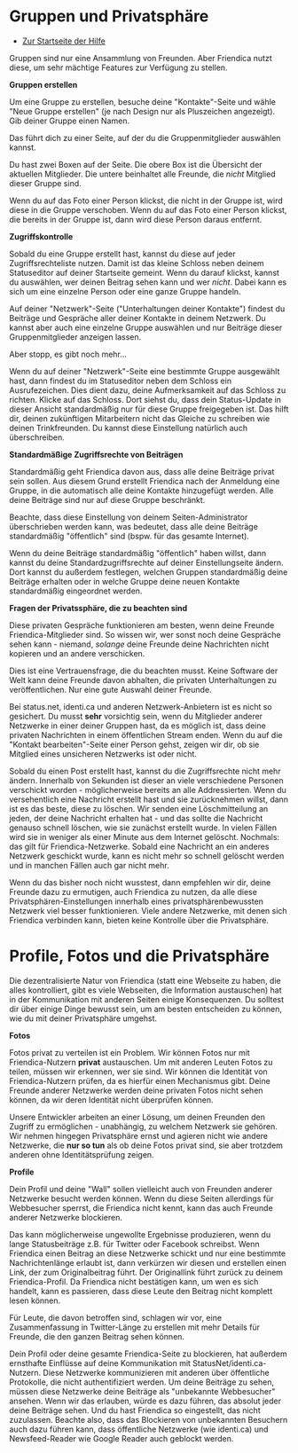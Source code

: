 Gruppen und Privatsphäre
==================

* [Zur Startseite der Hilfe](help)

Gruppen sind nur eine Ansammlung von Freunden. 
Aber Friendica nutzt diese, um sehr mächtige Features zur Verfügung zu stellen.

**Gruppen erstellen** 

Um eine Gruppe zu erstellen, besuche deine "Kontakte"-Seite und wähle "Neue Gruppe erstellen" (je nach Design nur als Pluszeichen angezeigt). 
Gib deiner Gruppe einen Namen. 

Das führt dich zu einer Seite, auf der du die Gruppenmitglieder auswählen kannst. 

Du hast zwei Boxen auf der Seite. 
Die obere Box ist die Übersicht der aktuellen Mitglieder. 
Die untere beinhaltet alle Freunde, die *nicht* Mitglied dieser Gruppe sind. 

Wenn du auf das Foto einer Person klickst, die nicht in der Gruppe ist, wird diese in die Gruppe verschoben. 
Wenn du auf das Foto einer Person klickst, die bereits in der Gruppe ist, dann wird diese Person daraus entfernt.

**Zugriffskontrolle**

Sobald du eine Gruppe erstellt hast, kannst du diese auf jeder Zugriffsrechteliste nutzen. 
Damit ist das kleine Schloss neben deinem Statuseditor auf deiner Startseite gemeint. 
Wenn du darauf klickst, kannst du auswählen, wer deinen Beitrag sehen kann und wer *nicht*. 
Dabei kann es sich um eine einzelne Person oder eine ganze Gruppe handeln. 

Auf deiner "Netzwerk"-Seite ("Unterhaltungen deiner Kontakte") findest du Beiträge und Gespräche aller deiner Kontakte in deinem Netzwerk. 
Du kannst aber auch eine einzelne Gruppe auswählen und nur Beiträge dieser Gruppenmitglieder anzeigen lassen.

Aber stopp, es gibt noch mehr...

Wenn du auf deiner "Netzwerk"-Seite eine bestimmte Gruppe ausgewählt hast, dann findest du im Statuseditor neben dem Schloss ein Ausrufezeichen. 
Dies dient dazu, deine Aufmerksamkeit auf das Schloss zu richten. 
Klicke auf das Schloss. 
Dort siehst du, dass dein Status-Update in dieser Ansicht standardmäßig nur für diese Gruppe freigegeben ist. 
Das hilft dir, deinen zukünftigen Mitarbeitern nicht das Gleiche zu schreiben wie deinen Trinkfreunden. 
Du kannst diese Einstellung natürlich auch überschreiben. 

**Standardmäßige Zugriffsrechte von Beiträgen**

Standardmäßig geht Friendica davon aus, dass alle deine Beiträge privat sein sollen. 
Aus diesem Grund erstellt Friendica nach der Anmeldung eine Gruppe, in die automatisch alle deine Kontakte hinzugefügt werden.
Alle deine Beiträge sind nur auf diese Gruppe beschränkt.

Beachte, dass diese Einstellung von deinem Seiten-Administrator überschrieben werden kann, was bedeutet, dass alle deine Beiträge standardmäßig "öffentlich" sind (bspw. für das gesamte Internet).

Wenn du deine Beiträge standardmäßig "öffentlich" haben willst, dann kannst du deine Standardzugriffsrechte auf deiner Einstellungseite ändern. 
Dort kannst du außerdem festlegen, welchen Gruppen standardmäßig deine Beiträge erhalten oder in welche Gruppe deine neuen Kontakte standardmäßig eingeordnet werden.

**Fragen der Privatssphäre, die zu beachten sind**

Diese privaten Gespräche funktionieren am besten, wenn deine Freunde Friendica-Mitglieder sind. 
So wissen wir, wer sonst noch deine Gespräche sehen kann - niemand, *solange* deine Freunde deine Nachrichten nicht kopieren und an andere verschicken.

Dies ist eine Vertrauensfrage, die du beachten musst. 
Keine Software der Welt kann deine Freunde davon abhalten, die privaten Unterhaltungen zu veröffentlichen. 
Nur eine gute Auswahl deiner Freunde. 

Bei status.net, identi.ca und anderen Netzwerk-Anbietern ist es nicht so gesichert. 
Du musst **sehr** vorsichtig sein, wenn du Mitglieder anderer Netzwerke in einer deiner Gruppen hast, da es möglich ist, dass deine privaten Nachrichten in einem öffentlichen Stream enden. 
Wenn du auf die "Kontakt bearbeiten"-Seite einer Person gehst, zeigen wir dir, ob sie Mitglied eines unsicheren Netzwerks ist oder nicht.

Sobald du einen Post erstellt hast, kannst du die Zugriffsrechte nicht mehr ändern. 
Innerhalb von Sekunden ist dieser an viele verschiedene Personen verschickt worden - möglicherweise bereits an alle Addressierten. 
Wenn du versehentlich eine Nachricht erstellt hast und sie zurücknehmen willst, dann ist es das beste, diese zu löschen. 
Wir senden eine Löschmitteilung an jeden, der deine Nachricht erhalten hat - und das sollte die Nachricht genauso schnell löschen, wie sie zunächst erstellt wurde. 
In vielen Fällen wird sie in weniger als einer Minute aus dem Internet gelöscht. 
Nochmals: das gilt für Friendica-Netzwerke. 
Sobald eine Nachricht an ein anderes Netzwerk geschickt wurde, kann es nicht mehr so schnell gelöscht werden und in manchen Fällen auch gar nicht mehr.

Wenn du das bisher noch nicht wusstest, dann empfehlen wir dir, deine Freunde dazu zu ermutigen, auch Friendica zu nutzen, da alle diese Privatsphären-Einstellungen innerhalb eines privatsphärenbewussten Netzwerk viel besser funktionieren. 
Viele andere Netzwerke, mit denen sich Friendica verbinden kann, bieten keine Kontrolle über die Privatsphäre.


Profile, Fotos und die Privatsphäre
=============================

Die dezentralisierte Natur von Friendica (statt eine Webseite zu haben, die alles kontrolliert, gibt es viele Webseiten, die Information austauschen) hat in der Kommunikation mit anderen Seiten einige Konsequenzen. 
Du solltest dir über einige Dinge bewusst sein, um am besten entscheiden zu können, wie du mit deiner Privatsphäre umgehst.

**Fotos**

Fotos privat zu verteilen ist ein Problem. 
Wir können Fotos nur mit Friendica-Nutzern __privat__ austauschen. 
Um mit anderen Leuten Fotos zu teilen, müssen wir erkennen, wer sie sind. 
Wir können die Identität von Friendica-Nutzern prüfen, da es hierfür einen Mechanismus gibt. 
Deine Freunde anderer Netzwerke werden deine privaten Fotos nicht sehen können, da wir deren Identität nicht überprüfen können. 

Unsere Entwickler arbeiten an einer Lösung, um deinen Freunden den Zugriff zu ermöglichen - unabhängig, zu welchem Netzwerk sie gehören. 
Wir nehmen hingegen Privatsphäre ernst und agieren nicht wie andere Netzwerke, die __nur so tun__ als ob deine Fotos privat sind, sie aber trotzdem anderen ohne Identitätsprüfung zeigen.

**Profile**

Dein Profil und deine "Wall" sollen vielleicht auch von Freunden anderer Netzwerke besucht werden können. 
Wenn du diese Seiten allerdings für Webbesucher sperrst, die Friendica nicht kennt, kann das auch Freunde anderer Netzwerke blockieren. 

Das kann möglicherweise ungewollte Ergebnisse produzieren, wenn du lange Statusbeiträge z.B. für Twitter oder Facebook schreibst. 
Wenn Friendica einen Beitrag an diese Netzwerke schickt und nur eine bestimmte Nachrichtenlänge erlaubt ist, dann verkürzen wir diesen und erstellen einen Link, der zum Originalbeitrag führt. 
Der Originallink führt zurück zu deinem Friendica-Profil. 
Da Friendica nicht bestätigen kann, um wen es sich handelt, kann es passieren, dass diese Leute den Beitrag nicht komplett lesen können.

Für Leute, die davon betroffen sind, schlagen wir vor, eine Zusammenfassung in Twitter-Länge zu erstellen mit mehr Details für Freunde, die den ganzen Beitrag sehen können. 

Dein Profil oder deine gesamte Friendica-Seite zu blockieren, hat außerdem ernsthafte Einflüsse auf deine Kommunikation mit StatusNet/identi.ca-Nutzern. 
Diese Netzwerke kommunizieren mit anderen über öffentliche Protokolle, die nicht authentifiziert werden. 
Um deine Beiträge zu sehen, müssen diese Netzwerke deine Beiträge als "unbekannte Webbesucher" ansehen. 
Wenn wir das erlauben, würde es dazu führen, das absolut jeder deine Beiträge sehen. 
Und du hast Friendica so eingestellt, das nicht zuzulassen. 
Beachte also, dass das Blockieren von unbekannten Besuchern auch dazu führen kann, dass öffentliche Netzwerke (wie identi.ca) und Newsfeed-Reader wie Google Reader auch geblockt werden.
